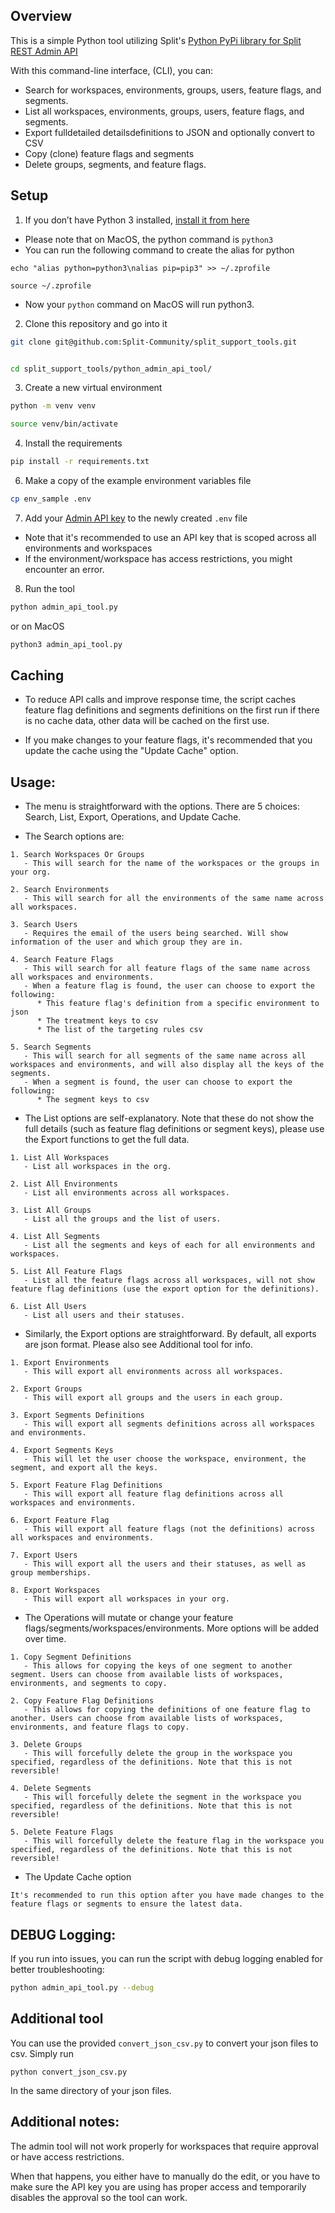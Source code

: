 ## Overview

This is a simple Python tool utilizing Split's [Python PyPi library for Split REST Admin API](https://help.split.io/hc/en-us/articles/4412331052685-Python-PyPi-library-for-Split-REST-Admin-API)

With this command-line interface, (CLI), you can:
   - Search for workspaces, environments, groups, users, feature flags, and segments.
   - List all workspaces, environments, groups, users, feature flags, and segments.
   - Export fulldetailed detailsdefinitions to JSON and optionally convert to CSV
   - Copy (clone) feature flags and segments
   - Delete groups, segments, and feature flags.

## Setup

1. If you don’t have Python 3 installed, [install it from here](https://www.python.org/downloads/)
- Please note that on MacOS, the python command is `python3`
- You can run the following command to create the alias for python
```
echo "alias python=python3\nalias pip=pip3" >> ~/.zprofile

source ~/.zprofile
```
- Now your `python` command on MacOS will run python3.

2. Clone this repository and go into it

```bash
git clone git@github.com:Split-Community/split_support_tools.git


cd split_support_tools/python_admin_api_tool/
```

3. Create a new virtual environment

```bash
python -m venv venv

source venv/bin/activate
```

4. Install the requirements

```bash
pip install -r requirements.txt
```


6. Make a copy of the example environment variables file

```bash
cp env_sample .env
```

7. Add your [Admin API key](https://help.split.io/hc/en-us/articles/360019916211-API-keys#adding-admin-api-keys) to the newly created `.env` file
- Note that it's recommended to use an API key that is scoped across all environments and workspaces
- If the environment/workspace has access restrictions, you might encounter an error.

8. Run the tool

```bash
python admin_api_tool.py
```
or on MacOS

```bash
python3 admin_api_tool.py
```

## Caching
- To reduce API calls and improve response time, the script caches feature flag definitions and segments definitions on the first run if there is no cache data, other data will be cached on the first use.

- If you make changes to your feature flags, it's recommended that you update the cache using the "Update Cache" option.

## Usage:
- The menu is straightforward with the options. There are 5 choices: Search, List, Export, Operations, and Update Cache.

- The Search options are:

```
1. Search Workspaces Or Groups
   - This will search for the name of the workspaces or the groups in your org.

2. Search Environments
   - This will search for all the environments of the same name across all workspaces.

3. Search Users
   - Requires the email of the users being searched. Will show information of the user and which group they are in.

4. Search Feature Flags
   - This will search for all feature flags of the same name across all workspaces and environments.
   - When a feature flag is found, the user can choose to export the following:
      * This feature flag's definition from a specific environment to json
      * The treatment keys to csv
      * The list of the targeting rules csv

5. Search Segments
   - This will search for all segments of the same name across all workspaces and environments, and will also display all the keys of the segments.
   - When a segment is found, the user can choose to export the following:
      * The segment keys to csv
```

- The List options are self-explanatory. Note that these do not show the full details (such as feature flag definitions or segment keys), please use the Export functions to get the full data.

```
1. List All Workspaces
   - List all workspaces in the org.

2. List All Environments
   - List all environments across all workspaces.

3. List All Groups
   - List all the groups and the list of users.

4. List All Segments
   - List all the segments and keys of each for all environments and workspaces.

5. List All Feature Flags
   - List all the feature flags across all workspaces, will not show feature flag definitions (use the export option for the definitions).

6. List All Users
   - List all users and their statuses.
```

- Similarly, the Export options are straightforward. By default, all exports are json format. Please also see Additional tool for info.

```
1. Export Environments
   - This will export all environments across all workspaces.

2. Export Groups
   - This will export all groups and the users in each group.

3. Export Segments Definitions
   - This will export all segments definitions across all workspaces and environments.

4. Export Segments Keys
   - This will let the user choose the workspace, environment, the segment, and export all the keys.

5. Export Feature Flag Definitions
   - This will export all feature flag definitions across all workspaces and environments.

6. Export Feature Flag
   - This will export all feature flags (not the definitions) across all workspaces and environments.

7. Export Users
   - This will export all the users and their statuses, as well as group memberships.

8. Export Workspaces
   - This will export all workspaces in your org.
```

- The Operations will mutate or change your feature flags/segments/workspaces/environments. More options will be added over time.

```
1. Copy Segment Definitions
   - This allows for copying the keys of one segment to another segment. Users can choose from available lists of workspaces, environments, and segments to copy.

2. Copy Feature Flag Definitions
   - This allows for copying the definitions of one feature flag to another. Users can choose from available lists of workspaces, environments, and feature flags to copy.

3. Delete Groups
   - This will forcefully delete the group in the workspace you specified, regardless of the definitions. Note that this is not reversible!

4. Delete Segments
   - This will forcefully delete the segment in the workspace you specified, regardless of the definitions. Note that this is not reversible!

5. Delete Feature Flags
   - This will forcefully delete the feature flag in the workspace you specified, regardless of the definitions. Note that this is not reversible!
```

- The Update Cache option

```
It's recommended to run this option after you have made changes to the feature flags or segments to ensure the latest data.
```

## DEBUG Logging:
If you run into issues, you can run the script with debug logging enabled for better troubleshooting:

```bash
python admin_api_tool.py --debug
```

## Additional tool
You can use the provided `convert_json_csv.py` to convert your json files to csv. Simply run

```
python convert_json_csv.py
```
In the same directory of your json files.

## Additional notes:
The admin tool will not work properly for workspaces that require approval or have access restrictions.


When that happens, you either have to manually do the edit, or you have to make sure the API key you are using has proper access and temporarily disables the approval so the tool can work.